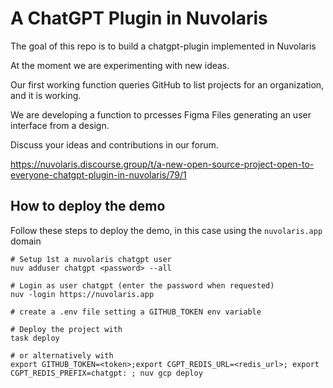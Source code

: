 # A ChatGPT Plugin in Nuvolaris


The goal of this repo is to build a chatgpt-plugin implemented in Nuvolaris

At the moment we are experimenting with new ideas.

Our first working function queries GitHub to list projects for an organization, and it is working.

We are developing a function to prcesses Figma Files generating an user interface from a design.

Discuss your ideas and contributions in our forum.

https://nuvolaris.discourse.group/t/a-new-open-source-project-open-to-everyone-chatgpt-plugin-in-nuvolaris/79/1


## How to deploy the demo

Follow these steps to deploy the demo, in this case using the `nuvolaris.app` domain

```
# Setup 1st a nuvolaris chatgpt user
nuv adduser chatgpt <password> --all

# Login as user chatgpt (enter the password when requested)
nuv -login https://nuvolaris.app

# create a .env file setting a GITHUB_TOKEN env variable

# Deploy the project with
task deploy

# or alternatively with
export GITHUB_TOKEN=<token>;export CGPT_REDIS_URL=<redis_url>; export CGPT_REDIS_PREFIX=chatgpt: ; nuv gcp deploy

```
